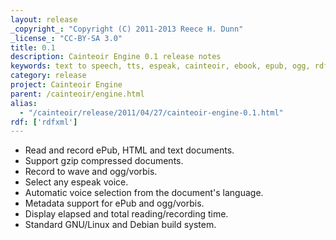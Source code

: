 ```yaml
---
layout: release
_copyright_: "Copyright (C) 2011-2013 Reece H. Dunn"
_license_: "CC-BY-SA 3.0"
title: 0.1
description: Cainteoir Engine 0.1 release notes
keywords: text to speech, tts, espeak, cainteoir, ebook, epub, ogg, rdf, metadata
category: release
project: Cainteoir Engine
parent: /cainteoir/engine.html
alias:
  - "/cainteoir/release/2011/04/27/cainteoir-engine-0.1.html"
rdf: ['rdfxml']
---
```


*  Read and record ePub, HTML and text documents.
*  Support gzip compressed documents.
*  Record to wave and ogg/vorbis.
*  Select any espeak voice.
*  Automatic voice selection from the document's language.
*  Metadata support for ePub and ogg/vorbis.
*  Display elapsed and total reading/recording time.
*  Standard GNU/Linux and Debian build system.
